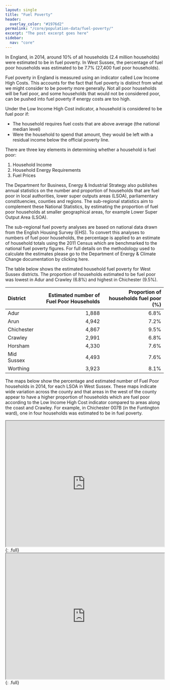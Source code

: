 ```yaml
---
layout: single
title: "Fuel Poverty"
header:
  overlay_color: "#1976d2"
permalink: "/core/population-data/fuel-poverty/"
excerpt: "The post excerpt goes here"
sidebar:
  nav: "core"
---
```

In England, in 2014, around 10% of all households (2.4 million households) were estimated to be in fuel poverty. In West Sussex, the percentage of fuel poor households was estimated to be 7.7% (27,400 fuel poor households).

Fuel poverty in England is measured using an indicator called Low Income High Costs. This accounts for the fact that fuel poverty is distinct from what we might consider to be poverty more generally. Not all poor households will be fuel poor, and some households that would not be considered poor, can be pushed into fuel poverty if energy costs are too high.

Under the Low Income High Cost indicator, a household is considered to be fuel poor if:

* The household requires fuel costs that are above average (the national median level)
* Were the household to spend that amount, they would be left with a residual income below the official poverty line.

There are three key elements in determining whether a household is fuel poor:

1. Household Income
2. Household Energy Requirements
3. Fuel Prices

The Department for Business, Energy & Industrial Strategy also publishes annual statistics on the number and proportion of households that are fuel poor in local authorities, lower super outputs areas (LSOA), parliamentary constituencies, counties and regions. The sub-regional statistics aim to complement these National Statistics, by estimating the proportion of fuel poor households at smaller geographical areas, for example Lower Super Output Area (LSOA).

The sub-regional fuel poverty analyses are based on national data drawn from the English Housing Survey (EHS). To convert this analyses to numbers of fuel poor households, the percentage is applied to an estimate of household totals using the 2011 Census which are benchmarked to the national fuel poverty figures. For full details on the methodology used to calculate the estimates please go to the Department of Energy & Climate Change documentation by clicking here.

The table below shows the estimated household fuel poverty for West Sussex districts. The proportion of households estimated to be fuel poor was lowest in Adur and Crawley (6.8%) and highest in Chichester (9.5%).

| District | Estimated number of Fuel Poor Households | Proportion of households fuel poor (%) |
|:---|---:|---:|
| Adur | 1,888 | 6.8% |
| Arun | 4,942 | 7.2% |
| Chichester | 4,867 | 9.5% |
| Crawley | 2,991 | 6.8% |
| Horsham | 4,330 | 7.6% |
| Mid Sussex | 4,493 | 7.6% |
| Worthing | 3,923 | 8.1% |

The maps below show the percentage and estimated number of Fuel Poor households in 2014, for each LSOA in West Sussex. These maps indicate wide variation across the county and that areas in the west of the county appear to have a higher proportion of households which are fuel poor according to the Low Income High Cost indicator compared to areas along the coast and Crawley. For example, in Chichester 007B (in the Funtington ward), one in four households was estimated to be in fuel poverty.

<iframe src="http://jsna.westsussex.gov.uk/wp-content/uploads/2017/04/Fuel_poverty_LSOA_2014.html" width="100%" height="400"></iframe>{: .full}

<iframe src="http://jsna.westsussex.gov.uk/wp-content/uploads/2017/04/Fuel_poverty_LSOA_2014_estimated_numbers.html" width="100%" height="400"></iframe>{: .full}
			  
                

